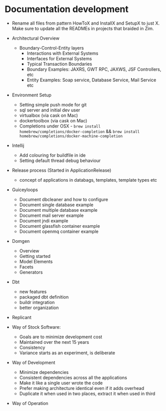 # Documentation development

* Rename all files from pattern HowToX and InstallX and SetupX to just X. Make sure to
  update all the READMEs in projects that braided in Zim.

* Architectural Overview
    * Boundary-Control-Entity layers
        * Interactions with External Systems
        * Interfaces for External Systems
        * Typical Transaction Boundaries
        * Boundary Examples: JAXRS, GWT RPC, JAXWS, JSF Controllers, etc
        * Entity Examples: Soap service, Database Service, Mail Service etc

* Environment Setup
    * Setting simple push mode for git
    * sql server and initial dev user
    * virtualbox (via cask on Mac)
    * dockertoolbox (via cask on Mac)
    * Completions under OSX - `brew install homebrew/completions/docker-completion` && `brew install homebrew/completions/docker-machine-completion`

* Intellij
    * Add colouring for buildfile in ide 
    * Setting default thread debug behaviour 

* Release process (Started in ApplicationRelease)
    * concept of applications in databags, templates, template types etc

* Guiceyloops
    * Document dbcleaner and how to configure
    * Document single database example
    * Document multiple database example
    * Document mail server example
    * Document jndi example
    * Document glassfish container example
    * Document openmq container example

* Domgen
    * Overview
    * Getting started
    * Model Elements
    * Facets
    * Generators

* Dbt
    * new features
    * packaged dbt definition
    * buildr integration
    * better organization

* Replicant

* Way of Stock Software:
    * Goals are to minimize development cost
    * Maintained over the next 15 years
    * Consistency
    * Variance starts as an experiment, is deliberate

* Way of Development
    * Minimize dependencies
    * Consistent dependencies across all the applications
    * Make it like a single user wrote the code
    * Prefer making architecture identical even if it adds overhead
    * Duplicate it when used in two places, extract it when used in third

* Way of Operation
